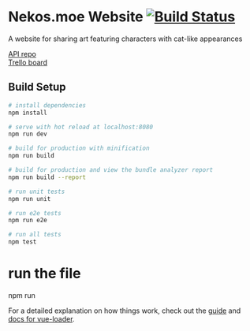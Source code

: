 # Nekos.moe Website [![Build Status](https://travis-ci.org/brussell98/catgirls-website.svg?branch=master)](https://travis-ci.org/brussell98/catgirls-website)

A website for sharing art featuring characters with cat-like appearances

[API repo](https://github.com/Nekos-moe/api)  
[Trello board](https://trello.com/b/R14Gr3ae/catgirls-website)

## Build Setup

``` bash
# install dependencies
npm install

# serve with hot reload at localhost:8080
npm run dev

# build for production with minification
npm run build

# build for production and view the bundle analyzer report
npm run build --report

# run unit tests
npm run unit

# run e2e tests
npm run e2e

# run all tests
npm test
```
# run the file
 npm run




For a detailed explanation on how things work, check out the [guide](http://vuejs-templates.github.io/webpack/) and [docs for vue-loader](https://vue-loader.vuejs.org).
